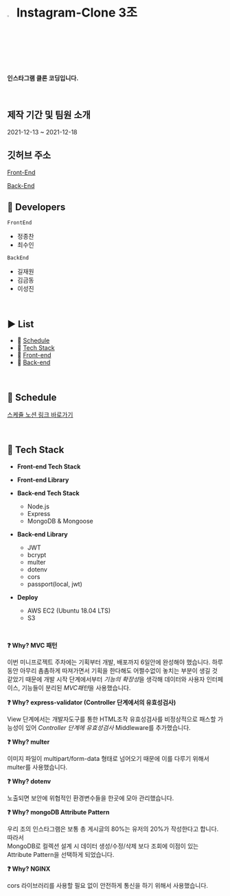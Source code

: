 # <img src="http://www.brandbrief.co.kr/news/photo/202002/2973_5331_5938.png" width="3%" height="3%"/> Instagram-Clone 3조

**인스타그램 클론 코딩입니다.**

<br>

## 제작 기간 및 팀원 소개
2021-12-13 ~ 2021-12-18

## 깃허브 주소

[Front-End]()

[Back-End](https://github.com/kiljw316/instagram_clone_BackEnd/tree/main)

## 🥇 Developers

`FrontEnd`
* 정종찬
* 최수인

`BackEnd`
* 길재원
* 김금동
* 이성진

<br>

## ▶️ List

- 📆 [Schedule](#-Schedule)
- 🚀 [Tech Stack](#-Tech-Stack)
- 💬 [Front-end](#-Front-end)
- 💬 [Back-end](#-Back-end)

<br>

## 📆 Schedule
[스케쥴 노션 링크 바로가기](https://www.notion.so/99-3-8694a6aa2799484ca10b52f8ecf9689a)

<br>

## 🚀 Tech Stack

- **Front-end Tech Stack**

- **Front-end Library**
  
- **Back-end Tech Stack**
  - Node.js
  - Express
  - MongoDB & Mongoose

- **Back-end Library**
  - JWT
  - bcrypt
  - multer
  - dotenv
  - cors
  - passport(local, jwt)

- **Deploy**
  - AWS EC2 (Ubuntu 18.04 LTS)
  - S3

<br>

**❓ Why? MVC 패턴**

이번 미니프로젝트 주차에는 기획부터 개발, 배포까지 6일안에 완성해야 했습니다. 하루동안 아무리 촘촘하게 따져가면서 기획을 한다해도 어쩔수없이 놓치는 부분이 생길 것 같았기 때문에 개발 시작 단계에서부터 *기능의 확장성*을 생각해 데이터와 사용자 인터페이스, 기능들이 분리된 *MVC패턴*을 사용했습니다.

**❓ Why? express-validator (Controller 단계에서의 유효성검사)**

View 단계에서는 개발자도구를 통한 HTML조작 유효성검사를 비정상적으로 패스할 가능성이 있어 _Controller 단계에 유효성검사_ Middleware를 추가했습니다.

**❓ Why? multer**

이미지 파일이 multipart/form-data 형태로 넘어오기 때문에 이를 다루기 위해서 multer를 사용했습니다.

**❓ Why? dotenv**

노출되면 보안에 위협적인 환경변수들을 한곳에 모아 관리했습니다.

**❓ Why? mongoDB Attribute Pattern**

우리 조의 인스타그램은 보통 총 게시글의 80%는 유저의 20%가 작성한다고 합니다. 따라서  
MongoDB로 컬렉션 설계 시 데이터 생성/수정/삭제 보다 조회에 이점이 있는 Attribute Pattern을 선택하게 되었습니다.

**❓ Why? NGINX**

cors 라이브러리를 사용할 필요 없이 안전하게 통신을 하기 위해서 사용했습니다.



